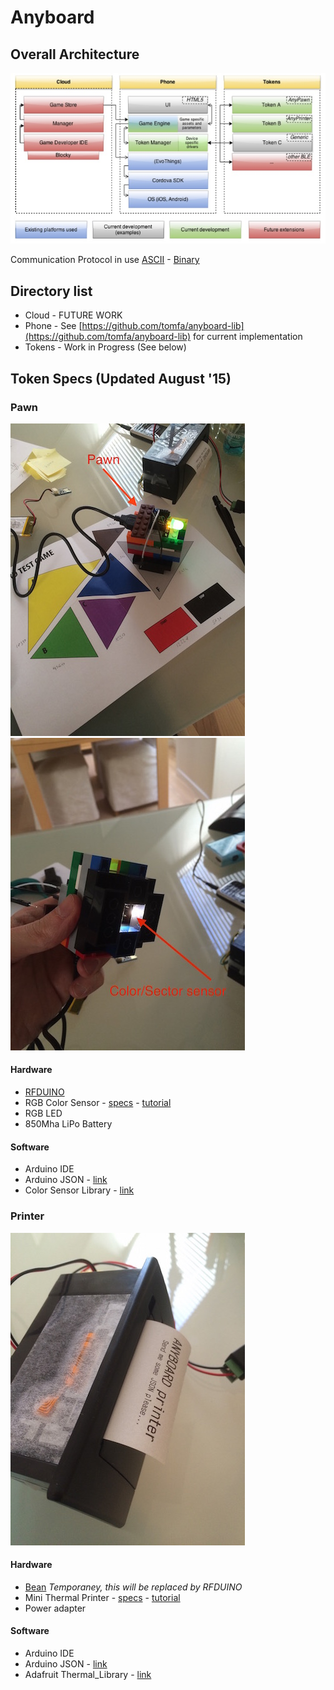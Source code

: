 # Anyboard

## Overall Architecture

![alt text](imgs/architecture.jpg "Overall Architecture")

Communication Protocol in use [ASCII](https://docs.google.com/spreadsheets/d/1PqcmD4IRTpB7P-OFMh9d7eEE6F2ZAORWQ02E-gsUut0/edit?usp=sharing) -  [Binary](https://docs.google.com/spreadsheets/d/1ma2AnFMcsHt9IDDLVLB10V0-0mOVHH7EsZGv8Osqqr0/edit#gid=0)

## Directory list

* Cloud - FUTURE WORK
* Phone - See [https://github.com/tomfa/anyboard-lib](https://github.com/tomfa/anyboard-lib) for current implementation
* Tokens - Work in Progress (See below)

## Token Specs (Updated August '15)

### Pawn

![pawn front](imgs/pawn1.jpg "pawn 1")
![pawn front](imgs/pawn2.jpg "pawn 2")

#### Hardware
* [RFDUINO](http://www.rfduino.com)
* RGB Color Sensor - [specs](https://www.adafruit.com/products/1356) - [tutorial](https://learn.adafruit.com/adafruit-color-sensors) 
* RGB LED
* 850Mha LiPo Battery

#### Software
* Arduino IDE
* Arduino JSON - [link](https://github.com/bblanchon/ArduinoJson)
* Color Sensor Library - [link](https://github.com/adafruit/Adafruit_TCS34725)

### Printer

![printer front](imgs/printer.jpg)

#### Hardware
* [Bean](http://legacy.punchthrough.com/bean/) *Temporaney, this will be replaced by RFDUINO*
* Mini Thermal Printer - [specs](https://www.adafruit.com/products/597) - [tutorial](https://learn.adafruit.com/mini-thermal-receipt-printer)
* Power adapter

#### Software
* Arduino IDE
* Arduino JSON - [link](https://github.com/bblanchon/ArduinoJson)
* Adafruit Thermal_Library - [link](https://github.com/adafruit/Adafruit-Thermal-Printer-Library)